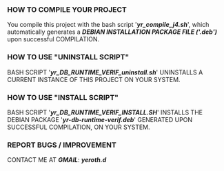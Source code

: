 ### HOW TO COMPILE YOUR PROJECT

You compile this project with the
bash script '**_yr_compile_j4.sh_**', which
automatically generates a **_DEBIAN 
INSTALLATION PACKAGE FILE ('.deb')_** 
upon successful COMPILATION.


### HOW TO USE "UNINSTALL SCRIPT"

BASH SCRIPT '**_yr_DB_RUNTIME_VERIF_uninstall.sh_**'
UNINSTALLS A CURRENT INSTANCE OF
THIS PROJECT ON YOUR SYSTEM.


### HOW TO USE "INSTALL SCRIPT"

BASH SCRIPT '**_yr_DB_RUNTIME_VERIF_INSTALL.SH_**'
INSTALLS THE DEBIAN PACKAGE 
'**_yr-db-runtime-verif.deb_**' GENERATED UPON
SUCCESSFUL COMPILATION, ON YOUR SYSTEM.

### REPORT BUGS / IMPROVEMENT

CONTACT ME AT **_GMAIL_**: **_yeroth.d_**
